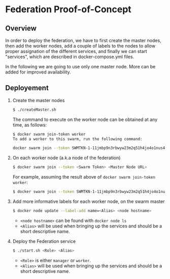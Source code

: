 # Federation Proof-of-Concept

## Overview

In order to deploy the federation, we have to first create the master nodes, then add the worker nodes, add a couple of labels to the nodes to allow proper assignation of the different services, and finally we can start "services", which are described in docker-compose.yml files.

In the following we are going to use only one master node. More can be added for improved availability.

## Deployement

1. Create the master nodes

   ```sh
   $ ./createMaster.sh
   ```

   The command to execute on the worker node can be obtained at any time, as follows:

   ```sh
   $ docker swarm join-token worker
   To add a worker to this swarm, run the following command:

   docker swarm join --token SWMTKN-1-11jmbp9n3rbwyw23m2q51h4jo4o1nus4oqxf3rk7s7lwf7b537-9xakyj8dxmvb0p3ffhpv5y6g3 10.2.1.1:2377
   ```


2. On each worker node (a.k.a node of the federation)

   ```sh
   $ docker swarm join --token <Swarm Token> <Master Node URL>
   ```

   For example, assuming the result above of `docker swarm join-token worker`:

   ```sh
   $ docker swarm join --token SWMTKN-1-11jmbp9n3rbwyw23m2q51h4jo4o1nus4oqxf3rk7s7lwf7b537-9xakyj8dxmvb0p3ffhpv5y6g3 10.2.1.1:2377
   ```

3. Add more informative labels for each worker node, on the swarm master

   ```sh
   $ docker node update --label-add name=<Alias> <node hostname>
   ```

   * `<node hostname>` can be found with `docker node ls`
   * `<Alias>` will be used when bringing up the services and should be a short descriptive name.

4. Deploy the Federation service

   ```sh
   $ ./start.sh <Role> <Alias>
   ```

   * `<Role>` is either `manager` or `worker`.
   * `<Alias>` will be used when bringing up the services and should be a short descriptive name.
